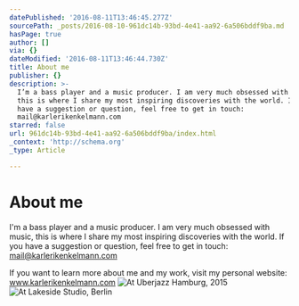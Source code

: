 ```yaml
---
datePublished: '2016-08-11T13:46:45.277Z'
sourcePath: _posts/2016-08-10-961dc14b-93bd-4e41-aa92-6a506bddf9ba.md
hasPage: true
author: []
via: {}
dateModified: '2016-08-11T13:46:44.730Z'
title: About me
publisher: {}
description: >-
  I’m a bass player and a music producer. I am very much obsessed with music,
  this is where I share my most inspiring discoveries with the world. If you
  have a suggestion or question, feel free to get in touch:
  mail@karlerikenkelmann.com
starred: false
url: 961dc14b-93bd-4e41-aa92-6a506bddf9ba/index.html
_context: 'http://schema.org'
_type: Article

---
```

# About me

I'm a bass player and a music producer. I am very much obsessed with music, this is where I share my most inspiring discoveries with the world. If you have a suggestion or question, feel free to get in touch: mail@karlerikenkelmann.com

If you want to learn more about me and my work, visit my personal website: www.karlerikenkelmann.com ![At Uberjazz Hamburg, 2015 ](https://the-grid-user-content.s3-us-west-2.amazonaws.com/8e978387-8277-40fd-befe-c21e8028ec4d.jpg)
![At Lakeside Studio, Berlin](https://the-grid-user-content.s3-us-west-2.amazonaws.com/54c048ed-b3a6-4856-9c61-63a0865df17b.jpg)